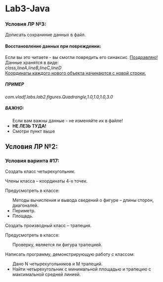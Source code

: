 # Lab3-Java
<h3>Условия ЛР №3:</h3>
<p> Дописать сохраниние данных в файл.
<h4>Восстановление данных при повреждении:</h4>
Если вы это читаете - вы смогли повредить его синаксис. <u i>Поздравляю!</u i>
Данные хранятся в виде:<br>
<i>class,lineA,lineB,lineC,lineD</i><br>
<u>Координаты каждого нового объекта начинаются с новой строки.</u>
<h5>ПРИМЕР</h5>
<i>com.vladf.labs.lab2.figures.Quadrangle,1.0,1.0,1.0,3.0</i>
<h5>ВАЖНО:</h5>
<ul> Если вам важны данные - не изменяйте их в файле!
<li> <b>НЕ ЛЕЗЬ ТУДА!</b>
<li> Смотри пункт выше
</ul>
<h2>Условия ЛР №2:</h2>
<h3>Условия варинта #17:</h3>
<p>Создать класс четырехугольник. 
<p>Члены класса – координаты 4-х точек. 
<p>Предусмотреть в классе:
<ul>Методы вычисления и вывода сведений о фигуре – длины сторон, диагоналей. 
<li>Периметр.
<li>Площадь.
</ul>
Создать производный класс – трапеция. 
<p>Предусмотреть в классе: 
<ul>Проверку, является ли фигура трапецией. 
</ul>Написать программу, демонстрирующую работу с классом: 
<ul>Дано N четырехугольников и M трапеций. 
<li>Найти четырехугольник с минимальной площадью и трапецию с максимальной средней
линией.</ul>
